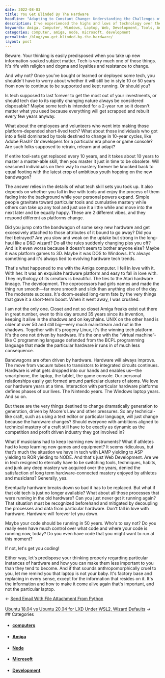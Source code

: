 ```yaml
---
date: 2022-08-03
title: You Get Blinded By The Hardware
headline: "Adapting to Constant Change: Understanding the Challenges of Tech in the Modern Age"
description: I've experienced the highs and lows of technology over the years, from the Amiga computer to Windows laptops and web development tools. This has taught me to be wary of becoming too attached to hardware, as it changes quickly and requires constant retraining and relearning. Through this journey, I've come to understand the importance of adapting to new technologies and the challenge of mastering a craft with ever-changing tools.
keywords: Amiga, Computer, Windows, Laptop, Web, Development, Tools, Adapting, New, Technologies, Mastering, Craft, Changing, Evolving, Technology, Nintendo, LAMP, ASP, ROR, NODE, Hardware, Musicians, Athletes, Instruments, Games, Switching, Tools, Techniques, Habits, Mastery
categories: computer, amiga, node, microsoft, development
permalink: /blog/you-get-blinded-by-the-hardware/
layout: post
---
```



Beware. Your thinking is easily predisposed when you take up new
information-soaked subject matter. Tech is very much one of those things. It's
rife with religion and dogma and loyalties and resistance to change.

And why not? Once you've bought or learned or deployed some tech, you shouldn't
have to worry about whether it will still be in style 10 or 50 years from now
to continue to be supported and kept running. Or should you?

Is tech supposed to last forever to get the most out of your investments, or
should tech due to its rapidly changing nature always be considered disposable?
Maybe some tech is intended for a 2-year run so it doesn't matter what you used
because everything will get scrapped and rebuilt every few years anyway.

What about the employees and volunteers who went into making those
platform-depended short-lived tech? What about those individuals who got into a
field dominated by tools destined to change in 10-year cycles, like Adobe
Flash? Or developers for a particular era phone or game console? Are such folks
supposed to retrain, relearn and adapt?

If entire tool-sets get replaced every 10 years, and it takes about 10 years to
master a master-able skill, then you master it just in time to be obsolete.
Will seasoned individuals on their way to mastery forever be knocked back to
equal footing with the latest crop of ambitious youth hopping on the new
bandwagon?

The answer relies in the details of what tech skill sets you took up. It also
depends on whether you fall in live with tools and enjoy the process of them
fading into the background while your personal powers expand. Simple people
gravitate toward particular tools and cumulative mastery while others can take
up any tool and just use it a little while and move into the next later and be
equally happy. These are 2 different vibes, and they respond different as
platforms change.

Did you jump onto the bandwagon of some sexy new hardware and get excessively
attached to those attributes of it bound to go away? Did you feel betrayed? Are
you slow and weak on the uptake but strong in the long-haul like a D&D wizard?
Do all the rules suddenly changing piss you off? And is it even worse because
it doesn't seem to bother anyone else? Maybe it was platform games to 3D. Maybe
it was DOS to Windows. It's always something and it's always tied to evolving
hardware tech trends.

That's what happened to me with the Amiga computer. I fell in love with it.
With her. It was an exquisite hardware platform and easy to fall in love with.
They mythology of its creators is beautiful. The ties to the Atari hardware
lineage. The development. The coprocessors had girls names and made the thing
run smooth—far more smooth and slick than anything else of the day. The
moderate success. It's doom-sealed long-term fate by the very things that gave
it a short-term boost. When it went away, I was crushed.

I am not the only one. Closet and not so closet Amiga freaks exist out there in
great number, even to this day around 35 years since its invention, keeping it
alive in the shadows and on keychains. UNIX on the other hand is older at over
50 and still big—very much mainstream and not in the shadows. Together with
it's progeny Linux, it's the winning tech platform. It's the one not driven by
hardware. It's the one with the “virtual machine”-like C programming language
defended from the BCPL programming language that made the particular hardware
ir runs in of much less consequence.

Bandwagons are often driven by hardware. Hardware will always improve. The move
from vacuum tubes to transistors to integrated circuits continues. Hardware is
what gets dropped into our hands and enables us—the smartphone, the laptop, the
tablet, the game console. Our personal relationships easily get formed around
particular clusters of atoms. We love our hardware years at a time. Interaction
with particular hardware platforms defines phases of our lives. The Nintendo
years. The Windows laptop years. And so on.

But these are the very things destined to change dramatically generation to
generation, driven by Moore's Law and other pressures. So any technical-like
craft, such as using a text editor or particular language, will just change
because the hardware changes? Should everyone with ambitions aligned to
technical mastery of a craft still have to be exactly as dynamic as the
competition and profit driven industry they got involved in?

What if musicians had to keep learning new instruments? What if athletes had to
keep learning new games and equipment? It seems ridiculous, but that's much the
situation we have in tech with LAMP yielding to ASP yielding to ROR yielding to
NODE. And that's just Web Development. Are we in tech resigned to eternally
have to be switching tools, techniques, habits, and junk any deep mastery we
acquired over the years, denied the satisfaction of long term
hardware-connected mastery enjoyed by athletes and musicians? Generally, yes.

Eventually hardware breaks down so bad it has to be replaced. But what if that
old tech is just no longer available? What about all those processes that were
running in the old hardware? Can you just never get it running again? That
situation must be recognized beforehand and mitigated by decoupling the
processes and data from particular hardware. Don't fall in love with hardware.
Hardware will forever let you down.

Maybe your code should be running in 50 years. Who's to say not? Do you really
even have much control over what code and where your code is running now,
today? Do you even have code that you might want to run at this moment?

If not, let's get you coding!

Either way, let's predispose your thinking properly regarding particular
instances of hardware and how you can make them less important to you than they
tend to become. And if that sounds anthropomorphically cruel to you, let me
remind you that laptop is not your baby. It's factory base and replacing in
every sense, except for the information that resides on it. It's the
information and how to make it come alive again that's important, and not the
particular laptop.


<div class="arrow-links"><div class="post-nav-prev"><span class="arrow">&larr;&nbsp;</span><a href="/blog/send-email-with-file-attachment-from-python/">Send Email With File Attachment From Python</a></div> &nbsp; <div class="post-nav-next"><a href="/blog/ubuntu-18-04-vs-ubuntu-20-04-for-lxd-under-wsl2-wizard-defaults/">Ubuntu 18.04 vs Ubuntu 20.04 for LXD Under WSL2, Wizard Defaults</a><span class="arrow">&nbsp;&rarr;</span></div></div>
## Categories

<ul>
<li><h4><a href='/computer/'>computers</a></h4></li>
<li><h4><a href='/amiga/'>Amiga</a></h4></li>
<li><h4><a href='/node/'>Node</a></h4></li>
<li><h4><a href='/microsoft/'>Microsoft</a></h4></li>
<li><h4><a href='/development/'>Development</a></h4></li></ul>